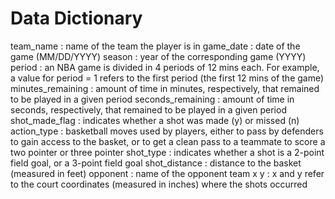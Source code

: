# Data Dictionary

team_name	: name of the team the player is in
game_date	: date of the game (MM/DD/YYYY)
season : year of the corresponding game (YYYY)
period : an NBA game is divided in 4 periods of 12 mins each. For example, a value for period = 1 refers to the first period (the first 12 mins of the game)
minutes_remaining	: amount of time in minutes, respectively, that remained to be played in a given period
seconds_remaining	: amount of time in seconds, respectively, that remained to be played in a given period
shot_made_flag : indicates whether a shot was made (y) or missed (n)
action_type	: basketball moves used by players, either to pass by defenders to gain access to the basket, or to get a clean pass to a teammate to score a two pointer or three pointer
shot_type	: indicates whether a shot is a 2-point field goal, or a 3-point field goal
shot_distance : distance to the basket (measured in feet)
opponent : name of the opponent team
x y : x and y refer to the court coordinates (measured in inches) where the shots occurred